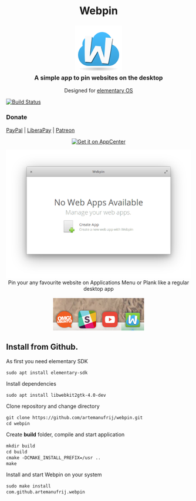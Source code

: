 <div>
    <h1 align="center">Webpin</h1>
    <h3 align="center"><img src="data/icons/com.github.artemanufrij.webpin.svg"/><br>A simple app to pin websites on the desktop</h3>
    <p align="center">Designed for <a href="https://elementary.io">elementary OS</p>
</div>

[![Build Status](https://travis-ci.org/artemanufrij/webpin.svg?branch=master)](https://travis-ci.org/artemanufrij/webpin)

### Donate
<a href="https://www.paypal.me/ArtemAnufrij">PayPal</a> | <a href="https://liberapay.com/Artem/donate">LiberaPay</a> | <a href="https://www.patreon.com/ArtemAnufrij">Patreon</a>

<p align="center">
  <a href="https://appcenter.elementary.io/com.github.artemanufrij.webpin">
    <img src="https://appcenter.elementary.io/badge.svg" alt="Get it on AppCenter">
  </a>
</p>
<p align="center">
  <img src="Screenshot.png"/>
  </br>
    Pin your any favourite website on Applications Menu or Plank like a regular desktop app
  </br></br>
  <img src="Apps.png"/>
</p>


## Install from Github.

As first you need elementary SDK
```
sudo apt install elementary-sdk
```

Install dependencies
```
sudo apt install libwebkit2gtk-4.0-dev
```

Clone repository and change directory
```
git clone https://github.com/artemanufrij/webpin.git
cd webpin
```

Create **build** folder, compile and start application
```
mkdir build
cd build
cmake -DCMAKE_INSTALL_PREFIX=/usr ..
make
```

Install and start Webpin on your system
```
sudo make install
com.github.artemanufrij.webpin
